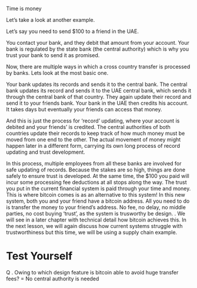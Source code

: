 Time is money

Let’s take a look at another example.

Let’s say you need to send $100 to a friend in the UAE.

You contact your bank, and they debit that amount from your account. Your bank is regulated by the state bank (the central authority) which is why you trust your bank to send it as promised.

Now, there are multiple ways in which a cross country transfer is processed by banks. Lets look at the most basic one.

Your bank updates its records and sends it to the central bank. The central bank updates its record and sends it to the UAE central bank, which sends it through the central bank of that country. They again update their record and send it to your friends bank. Your bank in the UAE then credits his account. It takes days but eventually your friends can access that money.

And this is just the process for ‘record’ updating, where your account is debited and your friends’ is credited. The central authorities of both countries update their records to keep track of how much money must be moved from one end to the other. The actual movement of money might happen later in a different form, carrying its own long process of record updating and trust development.

In this process, multiple employees from all these banks are involved for safe updating of records. Because the stakes are so high, things are done safely to ensure trust is developed. At the same time, the $100 you paid will incur some processing fee deductions at all stops along the way. The trust you put in the current financial system is paid through your time and money. This is where bitcoin comes is as an alternative to this system! In this new system, both you and your friend have a bitcoin address. All you need to do is transfer the money to your friend’s address. No fee, no delay, no middle parties, no cost buying ‘trust’, as the system is trusworthy be design. . We will see in a later chapter with technical detail how bitcoin achieves this. In the next lesson, we will again discuss how current systems struggle with trustworthiness but this time, we will be using a supply chain example.

# Test Yourself

Q . Owing to which design feature is bitcoin able to avoid huge transfer fees?
= No central authority is needed